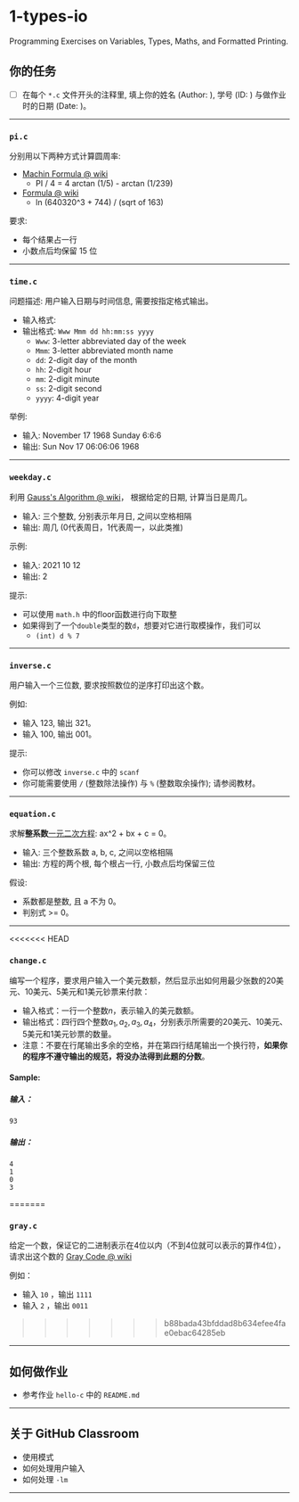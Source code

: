 # 1-types-io

Programming Exercises on Variables, Types, Maths, and Formatted Printing.

## 你的任务

- [ ] 在每个 `*.c` 文件开头的注释里, 填上你的姓名 (Author: ), 学号 (ID: ) 与做作业时的日期 (Date: )。

---

### `pi.c`

分别用以下两种方式计算圆周率:

- [Machin Formula @ wiki](https://en.wikipedia.org/wiki/Approximations_of_%CF%80#Machin-like_formula)
  - PI / 4 = 4 arctan (1/5) - arctan (1/239)
- [Formula @ wiki](https://en.wikipedia.org/wiki/Approximations_of_%CF%80#Miscellaneous_approximations)
  - ln (640320^3 + 744) / (sqrt of 163)

要求:

- 每个结果占一行
- 小数点后均保留 15 位

---

### `time.c`

问题描述: 用户输入日期与时间信息, 需要按指定格式输出。

- 输入格式:
- 输出格式: `Www Mmm dd hh:mm:ss yyyy`
  - `Www`: 3-letter abbreviated day of the week
  - `Mmm`: 3-letter abbreviated month name
  - `dd`: 2-digit day of the month
  - `hh`: 2-digit hour
  - `mm`: 2-digit minute
  - `ss`: 2-digit second
  - `yyyy`: 4-digit year

举例:

- 输入: November 17 1968 Sunday 6:6:6
- 输出: Sun Nov 17 06:06:06 1968

---

### `weekday.c`

利用 [Gauss's Algorithm @ wiki](https://en.wikipedia.org/wiki/Determination_of_the_day_of_the_week#Disparate_variation)，
根据给定的日期, 计算当日是周几。

- 输入: 三个整数, 分别表示年月日, 之间以空格相隔
- 输出: 周几 (0代表周日，1代表周一，以此类推)

示例:

- 输入: 2021 10 12
- 输出: 2

提示:

- 可以使用 `math.h` 中的floor函数进行向下取整
- 如果得到了一个`double`类型的数`d`，想要对它进行取模操作，我们可以
  - `(int) d % 7`

---

### `inverse.c`

用户输入一个三位数, 要求按照数位的逆序打印出这个数。

例如:

- 输入 123, 输出 321。
- 输入 100, 输出 001。

提示:

- 你可以修改 `inverse.c` 中的 `scanf`
- 你可能需要使用 `/` (整数除法操作) 与 `%` (整数取余操作); 请参阅教材。

---

### `equation.c`

求解**整系数**[一元二次方程](https://en.wikipedia.org/wiki/Quadratic_equation):
ax^2 + bx + c = 0。

- 输入: 三个整数系数 a, b, c, 之间以空格相隔
- 输出: 方程的两个根, 每个根占一行, 小数点后均保留三位

假设:

- 系数都是整数, 且 a 不为 0。
- 判别式 >= 0。

---

<<<<<<< HEAD
### `change.c`

编写一个程序，要求用户输入一个美元数额，然后显示出如何用最少张数的20美元、10美元、5美元和1美元钞票来付款：

- 输入格式：一行一个整数$n$，表示输入的美元数额。
- 输出格式：四行四个整数$a_1, a_2, a_3, a_4$，分别表示所需要的20美元、10美元、5美元和1美元钞票的数量。
- 注意：不要在行尾输出多余的空格，并在第四行结尾输出一个换行符，**如果你的程序不遵守输出的规范，将没办法得到此题的分数**。

#### Sample:

##### 输入：
```plain
93
```
##### 输出：
```plain
4
1
0
3

```
=======
### `gray.c`
给定一个数，保证它的二进制表示在4位以内（不到4位就可以表示的算作4位），请求出这个数的 [Gray Code @ wiki](https://en.wikipedia.org/wiki/Gray_code)

例如：
- 输入 `10` ，输出 `1111`
- 输入 `2` ，输出 `0011`
>>>>>>> b88bada43bfddad8b634efee4fae0ebac64285eb

---

## 如何做作业

- 参考作业 `hello-c` 中的 `README.md`

---

## 关于 GitHub Classroom

- 使用模式
- 如何处理用户输入
- 如何处理 `-lm`

---
